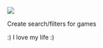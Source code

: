 ![](https://media.tenor.com/egGE5xRqgtsAAAAd/ononoki-yotsugi.gif)

Create search/filters for games 

:) I love my life :)